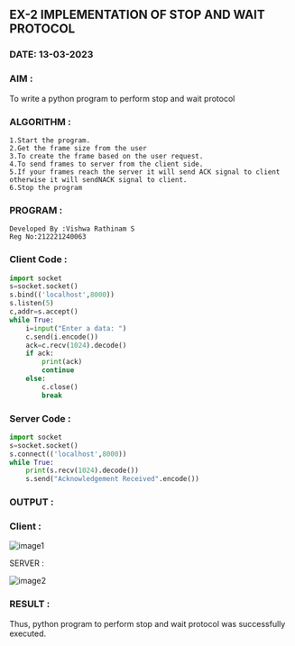 ## EX-2 IMPLEMENTATION OF STOP AND WAIT PROTOCOL
### DATE: 13-03-2023

### AIM :

To write a python program to perform stop and wait protocol

### ALGORITHM :
```
1.Start the program.
2.Get the frame size from the user
3.To create the frame based on the user request.
4.To send frames to server from the client side.
5.If your frames reach the server it will send ACK signal to client otherwise it will sendNACK signal to client.
6.Stop the program
```
### PROGRAM :
```
Developed By :Vishwa Rathinam S
Reg No:212221240063
```
### Client Code : 
```python
import socket
s=socket.socket()
s.bind(('localhost',8000))
s.listen(5)
c,addr=s.accept()
while True:
    i=input("Enter a data: ")
    c.send(i.encode())
    ack=c.recv(1024).decode()
    if ack:
        print(ack)
        continue
    else:
        c.close()
        break
```
###  Server Code :
```python
import socket
s=socket.socket()
s.connect(('localhost',8000))
while True:
    print(s.recv(1024).decode())
    s.send("Acknowledgement Received".encode())
 ```
### OUTPUT :

### Client :

![image1](https://user-images.githubusercontent.com/122860624/242971778-e3c99880-ad63-4b2b-afb0-d141e5a01ef5.png)

SERVER :

![image2](https://user-images.githubusercontent.com/122860624/242972027-c0713089-f946-4c8f-ab26-a990b4689712.png)

### RESULT :

Thus, python program to perform stop and wait protocol was successfully executed.
